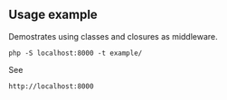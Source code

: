 ## Usage example

Demostrates using classes and closures as middleware.

`php -S localhost:8000 -t example/`

See 

`http://localhost:8000`

